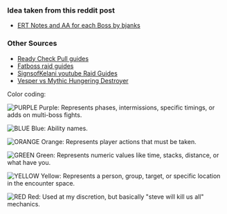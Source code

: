 ### Idea taken from this reddit post
- [ERT Notes and AA for each Boss by bjanks](https://www.reddit.com/r/CompetitiveWoW/comments/k5latn/bjanks_angryassignments_ert_notes_for_each_boss/)

### Other Sources
- [Ready Check Pull guides](https://docs.google.com/document/d/1ylS7KVabisugHwhowSBe598Tm9B3_m9NCZrdI6PRcG8/preview?pru=AAABdmd2tpc*yVCV_HeG9v-zdEwIi2Q5cw)
- [Fatboss raid guides](https://www.youtube.com/playlist?list=PLu3dsh6Bc2HVveourJUXSoxUmwpg8IBgr)
- [SignsofKelani youtube Raid Guides](https://www.youtube.com/user/SignsOfKelani)
- [Vesper vs Mythic Hungering Destroyer](https://www.youtube.com/watch?v=rThVClWjY7s&ab_channel=Bradleylarocque)

Color coding:

![PURPLE](https://placehold.it/15/660066/000000?text=+) Purple: Represents phases, intermissions, specific timings, or adds on multi-boss fights.

![BLUE](https://placehold.it/15/0000ff/000000?text=+) Blue: Ability names.

![ORANGE](https://placehold.it/15/cc3300/000000?text=+) Orange: Represents player actions that must be taken.

![GREEN](https://placehold.it/15/003300/000000?text=+) Green: Represents numeric values like time, stacks, distance, or what have you.

![YELLOW](https://placehold.it/15/ffff00/000000?text=+) Yellow: Represents a person, group, target, or specific location in the encounter space.

![RED](https://placehold.it/15/ff0000/000000?text=+)  Red: Used at my discretion, but basically "steve will kill us all" mechanics.

